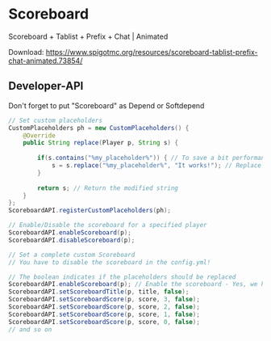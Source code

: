 # Scoreboard
Scoreboard + Tablist + Prefix + Chat | Animated

Download: https://www.spigotmc.org/resources/scoreboard-tablist-prefix-chat-animated.73854/

## Developer-API

Don't forget to put "Scoreboard" as Depend or Softdepend

```java
// Set custom placeholders
CustomPlaceholders ph = new CustomPlaceholders() {
    @Override
    public String replace(Player p, String s) {
 
        if(s.contains("%my_placeholder%")) { // To save a bit performance
            s = s.replace("%my_placeholder%", "It works!"); // Replace the placeholder
        }
 
        return s; // Return the modified string
    }
};
ScoreboardAPI.registerCustomPlaceholders(ph);
```
```java
// Enable/Disable the scoreboard for a specified player
ScoreboardAPI.enableScoreboard(p);
ScoreboardAPI.disableScoreboard(p);
```
```java
// Set a complete custom Scoreboard
// You have to disable the scoreboard in the config.yml!

// The boolean indicates if the placeholders should be replaced
ScoreboardAPI.enableScoreboard(p); // Enable the scoreboard - Yes, we have disabled it in the config.yml, but now we have to enable it again with the API
ScoreboardAPI.setScoreboardTitle(p, title, false);
ScoreboardAPI.setScoreboardScore(p, score, 3, false);
ScoreboardAPI.setScoreboardScore(p, score, 2, false);
ScoreboardAPI.setScoreboardScore(p, score, 1, false);
ScoreboardAPI.setScoreboardScore(p, score, 0, false);
// and so on
```
